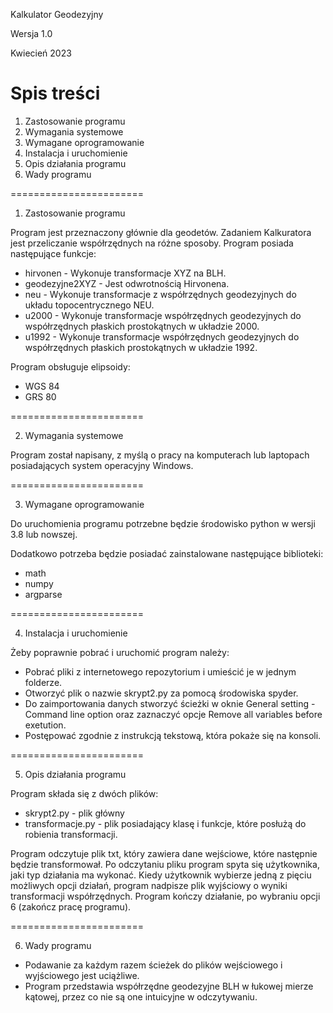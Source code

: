 Kalkulator Geodezyjny 

Wersja 1.0

Kwiecień 2023

Spis treści
=======================

1. Zastosowanie programu
2. Wymagania systemowe 
3. Wymagane oprogramowanie 
4. Instalacja i uruchomienie 
5. Opis działania programu
6. Wady programu

=======================

1. Zastosowanie programu


Program jest przeznaczony głównie dla geodetów.
Zadaniem Kalkuratora jest przeliczanie współrzędnych na różne sposoby.
Program posiada następujące funkcje:
- hirvonen - Wykonuje transformacje XYZ na BLH.
- geodezyjne2XYZ - Jest odwrotnością Hirvonena. 
- neu - Wykonuje transformacje z współrzędnych geodezyjnych do układu topocentrycznego NEU.
- u2000 - Wykonuje transformacje współrzędnych geodezyjnych do współrzędnych płaskich prostokątnych  w układzie 2000. 
- u1992 - Wykonuje transformacje współrzędnych geodezyjnych do współrzędnych płaskich prostokątnych  w układzie 1992.

Program obsługuje elipsoidy:
- WGS 84
- GRS 80

=======================

2. Wymagania systemowe 

Program został napisany, z myślą o pracy na komputerach lub laptopach posiadających system operacyjny Windows.

=======================

3. Wymagane oprogramowanie 


Do uruchomienia programu potrzebne będzie środowisko python w wersji 3.8 lub nowszej.

Dodatkowo potrzeba będzie posiadać zainstalowane następujące biblioteki:
- math
- numpy
- argparse

=======================

4. Instalacja i uruchomienie 


Żeby poprawnie pobrać i uruchomić program należy:
- Pobrać pliki z internetowego repozytorium i umieścić je w jednym folderze.
- Otworzyć plik o nazwie skrypt2.py za pomocą środowiska spyder.
- Do zaimportowania danych stworzyć ścieżki w oknie General setting - Command line option oraz zaznaczyć opcje Remove all variables before exetution. 
- Postępować zgodnie z instrukcją tekstową, która pokaże się na konsoli.

=======================

5. Opis działania programu


Program składa się z dwóch plików:
- skrypt2.py - plik główny 
- transformacje.py - plik posiadający klasę i funkcje, które posłużą do robienia transformacji.

Program odczytuje plik txt, który zawiera dane wejściowe, które następnie będzie transformował.
Po odczytaniu pliku program spyta się użytkownika, jaki typ działania ma wykonać.
Kiedy użytkownik wybierze jedną z pięciu możliwych opcji działań, program nadpisze plik wyjściowy o wyniki transformacji współrzędnych.
Program kończy działanie, po wybraniu opcji 6 (zakończ pracę programu).

=======================

6. Wady programu

- Podawanie za każdym razem ścieżek do plików wejściowego i wyjściowego jest uciążliwe.
- Program przedstawia współrzędne geodezyjne BLH w łukowej mierze kątowej, przez co nie są one intuicyjne w odczytywaniu.

